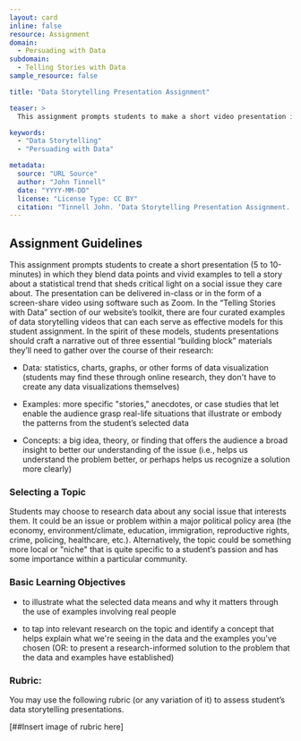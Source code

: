 ```yaml
---
layout: card
inline: false
resource: Assignment
domain:
  - Persuading with Data
subdomain:
  - Telling Stories with Data
sample_resource: false

title: "Data Storytelling Presentation Assignment"

teaser: >
  This assignment prompts students to make a short video presentation in which they blend data points and vivid examples to tell a story about a statistical trend that sheds critical light on a social issue of their choosing.

keywords:
  - "Data Storytelling"
  - "Persuading with Data"

metadata:
  source: "URL Source"
  author: "John Tinnell"
  date: "YYYY-MM-DD"
  license: "License Type: CC BY"
  citation: "Tinnell John. ‘Data Storytelling Presentation Assignment.’ Data Advocacy For All"
---
```


## Assignment Guidelines
This assignment prompts students to create a short presentation (5 to 10-minutes) in which they blend data points and vivid examples to tell a story about a statistical trend that sheds critical light on a social issue they care about. The presentation can be delivered in-class or in the form of a screen-share video using software such as Zoom. In the “Telling Stories with Data” section of our website’s toolkit, there are four curated examples of data storytelling videos that can each serve as effective models for this student assignment. In the spirit of these models, students presentations should craft a narrative out of three essential “building block” materials they’ll need to gather over the course of their research:

- Data: statistics, charts, graphs, or other forms of data visualization (students may find these through online research, they don't have to create any data visualizations themselves)

- Examples: more specific "stories," anecdotes, or case studies that let enable the audience grasp real-life situations that illustrate or embody the patterns from the student’s selected data

- Concepts: a big idea, theory, or finding that offers the audience a broad insight to better our understanding of the issue (i.e., helps us understand the problem better, or perhaps helps us recognize a solution more clearly)

### Selecting a Topic
Students may choose to research data about any social issue that interests them. It could be an issue or problem within a major political policy area (the economy, environment/climate, education, immigration, reproductive rights, crime, policing, healthcare, etc.). Alternatively, the topic could be something more local or "niche" that is quite specific to a student’s passion and has some importance within a particular community.

### Basic Learning Objectives
- to illustrate what the selected data means and why it matters through the use of examples involving real people

- to tap into relevant research on the topic and identify a concept that helps explain what we're seeing in the data and the examples you've chosen (OR: to present a research-informed solution to the problem that the data and examples have established)

### Rubric:
You may use the following rubric (or any variation of it) to assess student’s data storytelling presentations.

[##Insert image of rubric here] 
